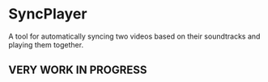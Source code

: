 # SyncPlayer
A tool for automatically syncing two videos based on their soundtracks and playing them together.


## VERY WORK IN PROGRESS
